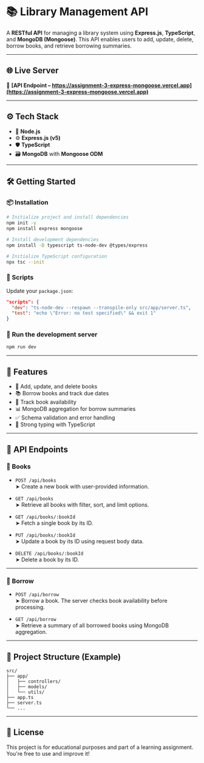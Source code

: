 
# 📚 Library Management API

A **RESTful API** for managing a library system using **Express.js**, **TypeScript**, and **MongoDB (Mongoose)**. This API enables users to add, update, delete, borrow books, and retrieve borrowing summaries.

---

## 🌐 Live Server

🔗 **[API Endpoint – https://assignment-3-express-mongoose.vercel.app](https://assignment-3-express-mongoose.vercel.app)**

---

## ⚙️ Tech Stack

- 🚀 **Node.js**
- ⚙️ **Express.js (v5)**
- 🛡️ **TypeScript**
- 🗃️ **MongoDB** with **Mongoose ODM**

---

## 🛠️ Getting Started

### 📦 Installation

```bash
# Initialize project and install dependencies
npm init -y
npm install express mongoose

# Install development dependencies
npm install -D typescript ts-node-dev @types/express

# Initialize TypeScript configuration
npx tsc --init
```

### 🔧 Scripts

Update your `package.json`:

```json
"scripts": {
  "dev": "ts-node-dev --respawn --transpile-only src/app/server.ts",
  "test": "echo \"Error: no test specified\" && exit 1"
}
```

### 🚀 Run the development server

```bash
npm run dev
```

---

## 📌 Features

- 📗 Add, update, and delete books
- 📚 Borrow books and track due dates
- 🔁 Track book availability
- 📊 MongoDB aggregation for borrow summaries
- ✅ Schema validation and error handling
- 🧠 Strong typing with TypeScript

---

## 📘 API Endpoints

### 📕 Books

- `POST /api/books`  
  ➤ Create a new book with user-provided information.

- `GET /api/books`  
  ➤ Retrieve all books with filter, sort, and limit options.

- `GET /api/books/:bookId`  
  ➤ Fetch a single book by its ID.

- `PUT /api/books/:bookId`  
  ➤ Update a book by its ID using request body data.

- `DELETE /api/books/:bookId`  
  ➤ Delete a book by its ID.

---

### 📗 Borrow

- `POST /api/borrow`  
  ➤ Borrow a book. The server checks book availability before processing.

- `GET /api/borrow`  
  ➤ Retrieve a summary of all borrowed books using MongoDB aggregation.

---

## 📂 Project Structure (Example)

```
src/
├── app/
│   ├── controllers/
│   ├── models/
│   └── utils/
├── app.ts
├── server.ts
└── ...
```

---

## 📜 License

This project is for educational purposes and part of a learning assignment. You're free to use and improve it!

